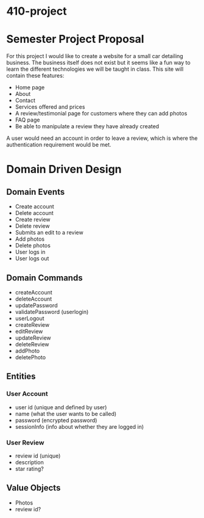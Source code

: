 # 410-project

# Semester Project Proposal

For this project I would like to create a website for a small car detailing business. The business itself does not exist but it seems like a fun way to learn the different technologies we will be taught in class. This site will contain these features:
- Home page
- About
- Contact
- Services offered and prices
- A review/testimonial page for customers where they can add photos
- FAQ page
- Be able to manipulate a review they have already created

A user would need an account in order to leave a review, which is where the authentication requirement would be met.

# Domain Driven Design

## Domain Events
- Create account
- Delete account
- Create review
- Delete review
- Submits an edit to a review
- Add photos
- Delete photos
- User logs in
- User logs out

## Domain Commands
- createAccount
- deleteAccount
- updatePassword
- validatePassword (userlogin)
- userLogout
- createReview
- editReview
- updateReview
- deleteReview
- addPhoto
- deletePhoto

## Entities
### User Account
- user id (unique and defined by user)
- name (what the user wants to be called)
- password (encrypted password)
- sessionInfo (info about whether they are logged in)
### User Review
- review id (unique)
- description
- star rating?

## Value Objects
- Photos
- review id?





